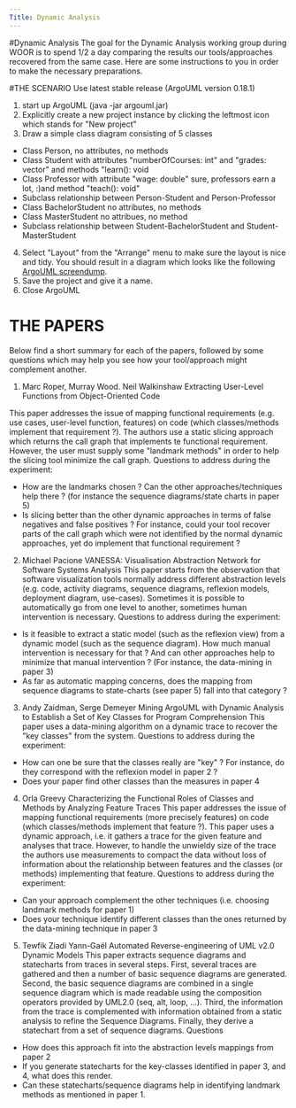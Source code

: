 ```yaml
---
Title: Dynamic Analysis
---
```

#Dynamic Analysis
The goal for the Dynamic Analysis working group during WOOR is to spend 1/2 a day comparing the results our tools/approaches recovered from the same case. Here are some instructions to you in order to make the necessary preparations.

#THE SCENARIO
Use latest stable release (ArgoUML version 0.18.1)

1) start up ArgoUML (java -jar argouml.jar)
2) Explicitly create a new project instance by clicking the leftmost icon
which stands for "New project"
3) Draw a simple class diagram consisting of 5 classes

-  Class Person, no attributes, no methods
-  Class Student with attributes "numberOfCourses: int" and "grades: vector" and methods "learn(): void
-  Class Professor with attribute "wage: double" sure, professors earn a lot, :)and method "teach(): void"
-  Subclass relationship between Person-Student and Person-Professor
-  Class BachelorStudent no attributes, no methods
-  Class MasterStudent no attribues, no method
-  Subclass relationship between Student-BachelorStudent and Student-MasterStudent
4) Select "Layout" from the "Arrange" menu to make sure the layout is nice and tidy. You should result in a diagram which looks like the following [ArgoUML screendump](%assets_url%/files/48/6b96mlmbizz28vzj298vxdxawjdsm8/ArgoUML%20screendump).
5) Save the project and give it a name.
6) Close ArgoUML

# THE PAPERS
Below find a short summary for each of the papers, followed by some questions which may help you see how your tool/approach might complement another.
1. Marc Roper, Murray Wood. Neil Walkinshaw
Extracting User-Level Functions from Object-Oriented Code

This paper addresses the issue of mapping functional requirements (e.g. use cases, user-level function, features) on code (which classes/methods implement that requirement ?).
The authors use a static slicing approach which returns the call graph that implements te functional requirement. However, the user must supply some "landmark methods" in order to help the slicing tool minimize the call graph.
Questions to address during the experiment:

-  How are the landmarks chosen ? Can the other approaches/techniques help there ? (for instance the sequence diagrams/state charts in paper 5)
-  Is slicing better than the other dynamic approaches in terms of false negatives and false positives ? For instance, could your tool recover parts of the call graph which were not identified by the normal dynamic approaches, yet do implement that functional requirement ?

2. Michael Pacione
VANESSA: Visualisation Abstraction Network for Software Systems Analysis
This paper starts from the observation that software visualization tools normally address different abstraction levels (e.g. code, activity diagrams,  sequence diagrams, reflexion models, deployment diagram, use-cases). Sometimes it is possible to automatically go from one level to another, sometimes human intervention is necessary.
Questions to address during the experiment:

-  Is it feasible to extract a static model (such as the reflexion view) from a dynamic model (such as the sequence diagram). How much manual intervention is necessary for that ? And can other approaches help to minimize that manual intervention ? (For instance, the data-mining in paper 3)
-  As far as automatic mapping concerns, does the mapping from sequence diagrams to state-charts (see paper 5) fall into that category ?

3. Andy Zaidman, Serge Demeyer
Mining ArgoUML with Dynamic Analysis to Establish a Set of Key Classes for Program Comprehension
This paper uses a data-mining algorithm on a dynamic trace to recover the "key classes" from the system.
Questions to address during the experiment:

-  How can one be sure that the classes really are "key" ? For instance, do they correspond with the reflexion model in paper 2 ?
-  Does your paper find other classes than the measures in paper 4

4. Orla Greevy
Characterizing the Functional Roles of Classes and Methods by Analyzing Feature Traces
This paper addresses the issue of mapping functional requirements (more precisely  features) on code (which classes/methods implement that feature ?).
This paper uses a dynamic approach, i.e. it gathers a trace for the given feature and analyses that trace. However, to handle the unwieldy size of the trace the authors use measurements to compact the data without loss of information about the relationship between features and the classes (or methods) implementing that feature.
Questions to address during the experiment:

-  Can your approach complement the other techniques (i.e. choosing landmark methods for paper 1)
-  Does your technique identify different classes than the ones returned by the data-mining technique in paper 3

5. Tewfik Ziadi Yann-Gaël
Automated Reverse-engineering of UML v2.0 Dynamic Models
This paper extracts sequence diagrams and statecharts from traces in several steps. First, several traces are gathered and then a number of basic sequence diagrams are generated. Second, the basic sequence diagrams are combined in a single sequence diagram which is made readable using the composition operators provided by UML2.0 (seq, alt, loop, ...). Third, the information from the trace is complemented with information obtained from a static analysis to refine the Sequence Diagrams. Finally, they derive a statechart from a set of sequence diagrams.
Questions

-  How does this approach fit into the abstraction levels mappings from paper 2
-  If you generate statecharts for the key-classes identified in paper 3, and 4, what does this render.
-  Can these statecharts/sequence diagrams help in identifying landmark methods as mentioned in paper 1. 
